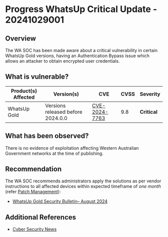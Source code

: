 # Progress WhatsUp Critical Update - 20241029001

## Overview

The WA SOC has been made aware about a critical vulnerability in certain WhatsUp Gold versions, having an Authentication Bypass issue which allows an attacker to obtain encrypted user credentials.

## What is vulnerable?

| Product(s) Affected | Version(s) | CVE                                                                                                                                       | CVSS          | Severity                                                         |
| ------------------- | ---------- | ----------------------------------------------------------------------------------------------------------------------------------------- | ------------- | ---------------------------------------------------------------- |
| WhatsUp Gold     | Versions released before 2024.0.0  | [CVE-2024-7763](https://nvd.nist.gov/vuln/detail/CVE-2024-7763)     | 9.8        | **Critical**       |


## What has been observed?

There is no evidence of exploitation affecting Western Australian Government networks at the time of publishing.

## Recommendation

The WA SOC recommends administrators apply the solutions as per vendor instructions to all affected devices within expected timeframe of *one month* (refer [Patch Management](../guidelines/patch-management.md)):

- [WhatsUp Gold Security Bulletin– August 2024](https://community.progress.com/s/article/WhatsUp-Gold-Security-Bulletin-August-2024)

## Additional References

- [Cyber Security News](https://securityonline.info/whatsup-gold-users-beware-critical-authentication-bypass-flaw-exposed-cve-2024-7763-cvss-9-8/)
